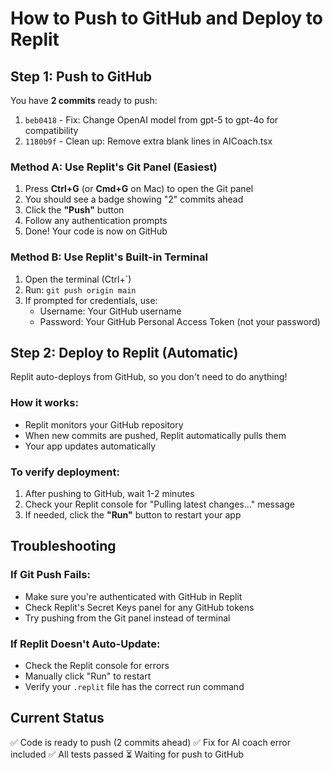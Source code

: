 # How to Push to GitHub and Deploy to Replit

## Step 1: Push to GitHub

You have **2 commits** ready to push:
1. `beb0418` - Fix: Change OpenAI model from gpt-5 to gpt-4o for compatibility
2. `1180b9f` - Clean up: Remove extra blank lines in AICoach.tsx

### Method A: Use Replit's Git Panel (Easiest)
1. Press **Ctrl+G** (or **Cmd+G** on Mac) to open the Git panel
2. You should see a badge showing "2" commits ahead
3. Click the **"Push"** button
4. Follow any authentication prompts
5. Done! Your code is now on GitHub

### Method B: Use Replit's Built-in Terminal
1. Open the terminal (Ctrl+`)
2. Run: `git push origin main`
3. If prompted for credentials, use:
   - Username: Your GitHub username
   - Password: Your GitHub Personal Access Token (not your password)

## Step 2: Deploy to Replit (Automatic)

Replit auto-deploys from GitHub, so you don't need to do anything!

### How it works:
- Replit monitors your GitHub repository
- When new commits are pushed, Replit automatically pulls them
- Your app updates automatically

### To verify deployment:
1. After pushing to GitHub, wait 1-2 minutes
2. Check your Replit console for "Pulling latest changes..." message
3. If needed, click the **"Run"** button to restart your app

## Troubleshooting

### If Git Push Fails:
- Make sure you're authenticated with GitHub in Replit
- Check Replit's Secret Keys panel for any GitHub tokens
- Try pushing from the Git panel instead of terminal

### If Replit Doesn't Auto-Update:
- Check the Replit console for errors
- Manually click "Run" to restart
- Verify your `.replit` file has the correct run command

## Current Status
✅ Code is ready to push (2 commits ahead)
✅ Fix for AI coach error included
✅ All tests passed
⏳ Waiting for push to GitHub

